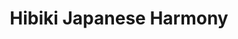 ---
layout: recipe
title: Hibiki Japanese Harmony
category: Asian
subcategory: Japanese
aged: NAS
abv: 43
distillery: Suntory
distillery-location: Osaka, JP
nose:
palate:
finish:
tag:
    - asian
    - japanese
    - blend
---